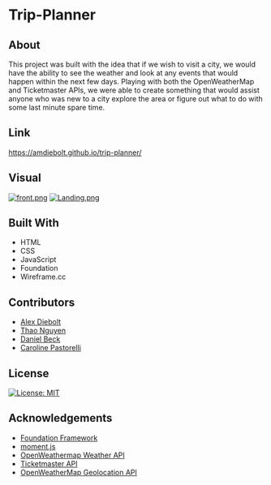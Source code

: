 # Trip-Planner

## About

This project was built with the idea that if we wish to visit a city, we would have the ability to see the weather and look at any events that would happen within the next few days. Playing with both the OpenWeatherMap and Ticketmaster APIs, we were able to create something that would assist anyone who was new to a city explore the area or figure out what to do with some last minute spare time.

## Link
https://amdiebolt.github.io/trip-planner/

## Visual

[![front.png](https://i.postimg.cc/Px4GmSC7/front.png)](https://postimg.cc/JDGd8cc3)
[![Landing.png](https://i.postimg.cc/hGjKSZgL/Landing.png)](https://postimg.cc/cvVphmvC)

## Built With
- HTML
- CSS
- JavaScript
- Foundation
- Wireframe.cc

## Contributors 
- [Alex Diebolt](https://github.com/amdiebolt)
- [Thao Nguyen](https://github.com/teeteathao)
- [Daniel Beck](https://github.com/beckdan)
- [Caroline Pastorelli](https://github.com/cpastorelli)


## License
[![License: MIT](https://img.shields.io/badge/License-MIT-yellow.svg)](https://opensource.org/licenses/MIT)


## Acknowledgements
- [Foundation Framework](https://get.foundation/sites/docs/)
- [moment.js](https://momentjs.com/guides/)
- [OpenWeathermap Weather API](https://openweathermap.org/api/one-call-api)
- [Ticketmaster API]()
- [OpenWeatherMap Geolocation API](https://openweathermap.org/api/geocoding-api)
